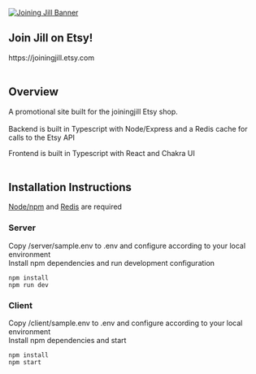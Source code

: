 [![Joining Jill Banner](https://i.etsystatic.com/isbl/c0fed3/45393862/isbl_1680x420.45393862_hfabawrr.jpg)](https://www.etsy.com/shop/joiningjill)

<h2>Join Jill on Etsy!</h2>
https://joiningjill.etsy.com
<br />
<br />
<h2> Overview </h2>
A promotional site built for the joiningjill Etsy shop.
<br />
<br />
Backend is built in Typescript with Node/Express and a Redis cache for calls to the Etsy API

Frontend is built in Typescript with React and Chakra UI
<br />
<br />

<h2> Installation Instructions </h2>

[Node/npm](https://nodejs.org/en/) and [Redis](https://redis.io/) are required

<h3>Server</h3>
Copy /server/sample.env to .env and configure according to your local environment
<br />
Install npm dependencies and run development configuration

```
npm install
npm run dev
```

<h3>Client</h3>
Copy /client/sample.env to .env and configure according to your local environment
<br />
Install npm dependencies and start

```
npm install
npm start
```
